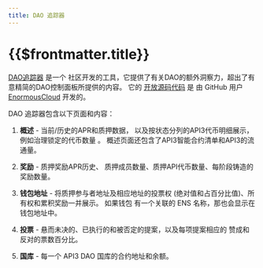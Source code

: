 ```yaml
---
title: DAO 追踪器
---
```


# {{$frontmatter.title}}

<TOC class="table-of-contents" :include-level="[2,3]" />

[DAO追踪器](https://enormous.cloud/dao/api3/tracker/) 是一个 社区开发的工具，它提供了有关DAO的额外洞察力，超出了有意精简的DAO控制面板所提供的内容。 它的 [开放源码代码](https://github.com/EnormousCloud/api3-dao-tracker) 是 由 GitHub 用户 [EnormousCloud](https://github.com/EnormousCloud) 开发的。

DAO 追踪器包含以下页面和内容：

1. **概述** - 当前/历史的APR和质押数据， 以及按状态分列的API3代币明细展示，例如治理锁定的代币数量 。 概述页面还包含了API3智能合约清单和API3的流通量。

2. **奖励** - 质押奖励APR历史、 质押成员数量、质押API代币数量、每阶段铸造的奖励数量。

3. **钱包地址** - 将质押参与者地址及相应地址的投票权 (绝对值和占百分比值)、所有权和累积奖励一并展示。 如果钱包 有一个关联的 ENS 名称，那也会显示在钱包地址中。

4. **投票** - 悬而未决的、已执行的和被否定的提案，以及每项提案相应的 赞成和反对的票数百分比。

5. **国库** - 每一个 API3 DAO 国库的合约地址和余额。
